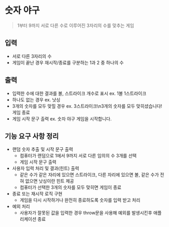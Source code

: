 # 숫자 야구
> 1부터 9까지 서로 다른 수로 이루어진 3자리의 수를 맞추는 게임

## 입력
- 서로 다른 3자리의 수
- 게임이 끝난 경우 재시작/종료를 구분하는 1과 2 중 하나의 수

## 출력
- 입력한 수에 대한 결과를 볼, 스트라이크 개수로 표시 ex. 1볼 1스트라이크
- 하나도 없는 경우 ex. 낫싱
- 3개의 숫자를 모두 맞힐 경우 ex. 3스트라이크\n3개의 숫자를 모두 맞히셨습니다! 게임 종료
- 게임 시작 문구 출력 ex. 숫자 야구 게임을 시작합니다.

## 기능 요구 사항 정리
- 랜덤 숫자 추출 및 시작 문구 출력
  - 컴퓨터가 랜덤으로 1에서 9까지 서로 다른 임의의 수 3개를 선택
  - 게임 시작 문구 출력
- 사용자 입력 처리 및 결과(힌트) 출력
  - 같은 수가 같은 자리에 있으면 스트라이크, 다른 자리에 있으면 볼, 같은 수가 전혀 없으면 낫싱이란 힌트 제공
  - 컴퓨터가 선택한 3개의 숫자를 모두 맞히면 게임이 종료
- 종료 또는 재시작 로직 구현
  - 게임을 다시 시작하거나 완전히 종료하도록 숫자를 입력 받고 처리
- 예외 처리
  - 사용자가 잘못된 값을 입력한 경우 throw문을 사용해 예외를 발생시킨후 애플리케이션 종료
